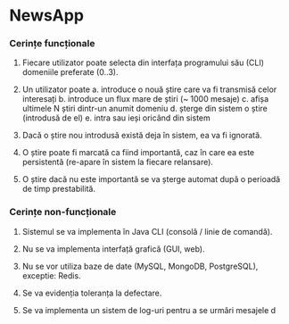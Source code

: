 # NewsApp

### Cerințe funcționale
1. Fiecare utilizator poate selecta din interfața programului său (CLI) domeniile preferate (0..3).

2. Un utilizator poate
a. introduce o nouă știre care va fi transmisă celor interesați
b. introduce un flux mare de știri (~ 1000 mesaje)
c. afișa ultimele N știri dintr-un anumit domeniu
d. șterge din sistem o știre (introdusă de el)
e. intra sau ieși oricând din sistem

3. Dacă o știre nou introdusă există deja în sistem, ea va fi ignorată.

4. O știre poate fi marcată ca fiind importantă, caz în care ea este persistentă (re-apare în
sistem la fiecare relansare).

5. O știre dacă nu este importantă se va șterge automat după o perioadă de timp prestabilită.

### Cerințe non-funcționale
1. Sistemul se va implementa în Java CLI (consolă / linie de comandă).

2. Nu se va implementa interfață grafică (GUI, web).

3. Nu se vor utiliza baze de date (MySQL, MongoDB, PostgreSQL), exceptie: Redis.

4. Se va evidenția toleranța la defectare.

5. Se va implementa un sistem de log-uri pentru a se urmări mesajele d



